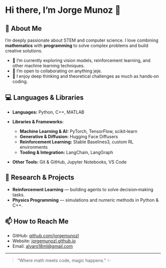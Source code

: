 # Hi there, I’m Jorge Munoz 👋

## 🔭 About Me

I’m deeply passionate about STEM and computer science. I love combining **mathematics** with **programming** to solve complex problems and build creative solutions.

* 🌱 I’m currently exploring vision models, reinforcement learning, and other machine learning techniques.
* 👯 I’m open to collaborating on anything jeje.
* 🤔 I enjoy deep thinking and theoretical challenges as much as hands‑on coding.

## 💻 Languages & Libraries

* **Languages:** Python, C++, MATLAB
* **Libraries & Frameworks:**

  * **Machine Learning & AI:** PyTorch, TensorFlow, scikit‑learn
  * **Generative & Diffusion:** Hugging Face Diffusers
  * **Reinforcement Learning:** Stable Baselines3, custom RL environments
  * **Tooling & Integration:** LangChain, LangGraph
* **Other Tools:** Git & GitHub, Jupyter Notebooks, VS Code

## 🔬 Research & Projects

* **Reinforcement Learning** — building agents to solve decision‑making tasks.
* **Physics Programming** — simulations and numeric methods in Python & C++.

## 📫 How to Reach Me

* GitHub: [github.com/jorgemunozl](https://github.com/jorgemunozl)
* Website: [jorgemunozl.github.io](https://jorgemunozl.github.io)
* Email: [alvaro18ml@gmail.com](mailto:alvaro18ml@gmail.com)

---

> “Where math meets code, magic happens.” ✨
